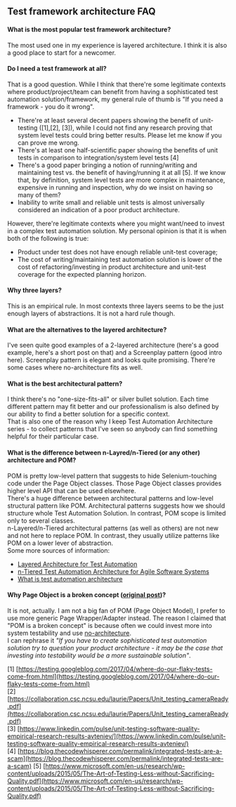 ##  Test framework architecture FAQ

#### What is the most popular test framework architecture?
The most used one in my experience is layered architecture. I think it is also a good place to start for a newcomer. 

#### Do I need a test framework at all?
That is a good question. While I think that there're some legitimate contexts where product/project/team can benefit from having a sophisticated test automation solution/framework, my general rule of thumb is "If you need a framework - you do it wrong".
  *  There're at least several decent papers showing the benefit of unit-testing ([1],[2], [3]), while I could not find any research proving that system level tests could bring better results. Please let me know if you can prove me wrong.
  *  There's at least one half-scientific paper showing the benefits of unit tests in comparison to integration/system level tests [4]
  *  There's a good paper bringing a notion of running/writing and maintaining test vs. the benefit of having/running it at all [5]. If we know that, by definition, system level tests are more complex in maintenance, expensive in running and inspection, why do we insist on having so many of them?
  *  Inability to write small and reliable unit tests is almost universally considered an indication of a poor product architecture.

However, there're legitimate contexts where you might want/need to invest in a complex test automation solution. My personal opinion is that it is when both of the following is true:
  *  Product under test does not have enough reliable unit-test coverage;
  *  The cost of writing/maintaining test automation solution is lower of the cost of refactoring/investing in product architecture and unit-test coverage for the expected planning horizon.

#### Why three layers?
This is an empirical rule. In most contexts three layers seems to be the just enough layers of abstractions. It is not a hard rule though.

#### What are the alternatives to the layered architecture?
I've seen quite good examples of a 2-layered architecture (here's a good example, here's a short post on that) and a Screenplay pattern (good intro here). Screenplay pattern is elegant and looks quite promising. There're some cases where no-architecture fits as well.

#### What is the best architectural pattern?
I think there's no "one-size-fits-all" or silver bullet solution. Each time different pattern may fit better and our professionalism is also defined by our ability to find a better solution for a specific context.  
That is also one of the reason why I keep Test Automation Architecture series - to collect patterns that I've seen so anybody can find something helpful for their particular case.

#### What is the difference between n-Layred/n-Tiered (or any other) architecture and POM?
POM is pretty low-level pattern that suggests to hide Selenium-touching code under the Page Object classes. Those Page Object classes provides higher level API that can be used elsewhere.  
There's a huge difference between architectural patterns and low-level structural pattern like POM. Architectural patterns suggests how we should structure whole Test Automation Solution. In contrast, POM scope is limited only to several classes.  
n-Layered/n-Tiered architectural patterns (as well as others) are not new and not here to replace POM. In contrast, they usually utilize patterns like POM on a lower lever of abstraction.  
Some more sources of information:
  * [Layered Architecture for Test Automation](https://www.infoq.com/articles/layered-test-automatation/)
  * [n-Tiered Test Automation Architecture for Agile Software Systems](https://www.sciencedirect.com/science/article/pii/S1877050914001045)
  * [What is test automation architecture]()

#### Why Page Object is a broken concept ([original post](http://aqaguy.blogspot.com/2017/08/the-broken-concept-of-page-object-or.html))?
It is not, actually. I am not a big fan of POM (Page Object Model), I prefer to use more generic Page Wrapper/Adapter instead. The reason I claimed that "POM is a broken concept" is because often we could invest more into system testability and use [no-architecture](taf_no_architecture.md).  
I can rephrase it *"If you have to create sophisticated test automation solution try to question your product architecture - it may be the case that investing into testability would be a more sustainable solution"*.

[1] [https://testing.googleblog.com/2017/04/where-do-our-flaky-tests-come-from.html](https://testing.googleblog.com/2017/04/where-do-our-flaky-tests-come-from.html)  
[2] [https://collaboration.csc.ncsu.edu/laurie/Papers/Unit_testing_cameraReady.pdf](https://collaboration.csc.ncsu.edu/laurie/Papers/Unit_testing_cameraReady.pdf)  
[3] [https://www.linkedin.com/pulse/unit-testing-software-quality-empirical-research-results-avteniev/](https://www.linkedin.com/pulse/unit-testing-software-quality-empirical-research-results-avteniev/)  
[4] [https://blog.thecodewhisperer.com/permalink/integrated-tests-are-a-scam](https://blog.thecodewhisperer.com/permalink/integrated-tests-are-a-scam) 
[5] [https://www.microsoft.com/en-us/research/wp-content/uploads/2015/05/The-Art-of-Testing-Less-without-Sacrificing-Quality.pdf](https://www.microsoft.com/en-us/research/wp-content/uploads/2015/05/The-Art-of-Testing-Less-without-Sacrificing-Quality.pdf)  
